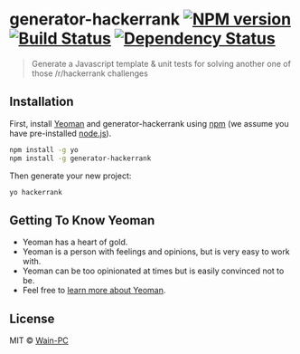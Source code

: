# generator-hackerrank [![NPM version][npm-image]][npm-url] [![Build Status][travis-image]][travis-url] [![Dependency Status][daviddm-image]][daviddm-url]
> Generate a Javascript template &amp; unit tests for solving another one of those /r/hackerrank challenges

## Installation

First, install [Yeoman](http://yeoman.io) and generator-hackerrank using [npm](https://www.npmjs.com/) (we assume you have pre-installed [node.js](https://nodejs.org/)).

```bash
npm install -g yo
npm install -g generator-hackerrank
```

Then generate your new project:

```bash
yo hackerrank
```

## Getting To Know Yeoman

 * Yeoman has a heart of gold.
 * Yeoman is a person with feelings and opinions, but is very easy to work with.
 * Yeoman can be too opinionated at times but is easily convinced not to be.
 * Feel free to [learn more about Yeoman](http://yeoman.io/).

## License

MIT © [Wain-PC]()


[npm-image]: https://badge.fury.io/js/generator-hackerrank.svg
[npm-url]: https://npmjs.org/package/generator-hackerrank
[travis-image]: https://travis-ci.com/Wain-PC/generator-hackerrank.svg?branch=master
[travis-url]: https://travis-ci.com/Wain-PC/generator-hackerrank
[daviddm-image]: https://david-dm.org/Wain-PC/generator-hackerrank.svg?theme=shields.io
[daviddm-url]: https://david-dm.org/Wain-PC/generator-hackerrank
